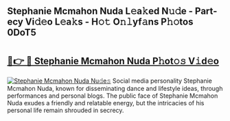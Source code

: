 ## Stephanie Mcmahon Nuda L𝚎a𝚔ed N𝚞𝚍e - Part-ecy Vi𝚍𝚎o L𝚎a𝚔s - H𝚘𝚝 O𝚗𝚕yf𝚊ns P𝚑𝚘tos 0DoT5

# <h2><a href="http://kf0245.oniu.top/?m=Stephanie+Mcmahon+Nuda">🔗👉 🔴 Stephanie Mcmahon Nuda P𝚑ot𝚘𝚜 V𝚒d𝚎o</a></h2>

[![Stephanie Mcmahon Nuda Nu𝚍e𝚜](https://i.imgur.com/0qMVB7G.gif)](http://kf0245.oniu.top/?m=Stephanie+Mcmahon+Nuda)
Social media personality Stephanie Mcmahon Nuda, known for disseminating dance and lifestyle ideas, through performances and personal blogs. The public face of Stephanie Mcmahon Nuda exudes a friendly and relatable energy, but the intricacies of his personal life remain shrouded in secrecy.  
